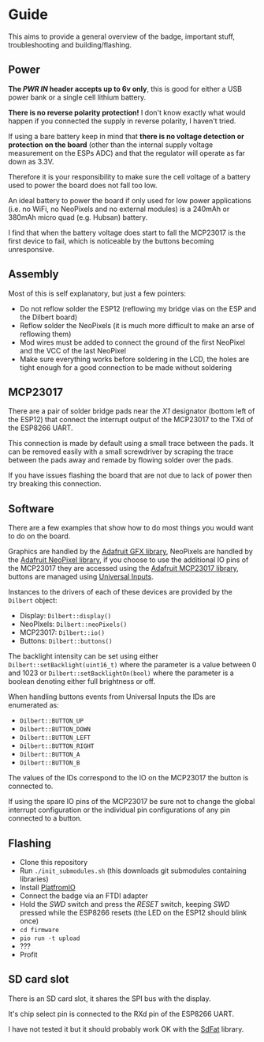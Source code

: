 # Guide

This aims to provide a general overview of the badge, important stuff,
troubleshooting and building/flashing.

## Power

**The *PWR IN* header accepts up to 6v only**, this is good for either a USB
power bank or a single cell lithium battery.

**There is no reverse polarity protection!** I don't know exactly what would
happen if you connected the supply in reverse polarity, I haven't tried.

If using a bare battery keep in mind that **there is no voltage detection or
protection on the board** (other than the internal supply voltage measurement on
the ESPs ADC) and that the regulator will operate as far down as 3.3V.

Therefore it is your responsibility to make sure the cell voltage of a battery
used to power the board does not fall too low.

An ideal battery to power the board if only used for low power applications
(i.e. no WiFi, no NeoPixels and no external modules) is a 240mAh or 380mAh
micro quad (e.g. Hubsan) battery.

I find that when the battery voltage does start to fall the MCP23017 is the
first device to fail, which is noticeable by the buttons becoming unresponsive.

## Assembly

Most of this is self explanatory, but just a few pointers:

- Do not reflow solder the ESP12 (reflowing my bridge vias on the ESP and the
  Dilbert board)
- Reflow solder the NeoPixels (it is much more difficult to make an arse of
  reflowing them)
- Mod wires must be added to connect the ground of the first NeoPixel and the
  VCC of the last NeoPixel
- Make sure everything works before soldering in the LCD, the holes are tight
  enough for a good connection to be made without soldering

## MCP23017

There are a pair of solder bridge pads near the *X1* designator (bottom left of
the ESP12) that connect the interrupt output of the MCP23017 to the TXd of the
ESP8266 UART.

This connection is made by default using a small trace between the pads. It can
be removed easily with a small screwdriver by scraping the trace between the
pads away and remade by flowing solder over the pads.

If you have issues flashing the board that are not due to lack of power then try
breaking this connection.

## Software

There are a few examples that show how to do most things you would want to do on
the board.

Graphics are handled by the [Adafruit GFX
library](https://github.com/adafruit/Adafruit-GFX-Library), NeoPixels are
handled by the [Adafruit NeoPixel
library](https://github.com/adafruit/Adafruit_NeoPixel), if you choose to use
the additional IO pins of the MCP23017 they are accessed using the [Adafruit
MCP23017
library](https://github.com/adafruit/Adafruit-MCP23017-Arduino-Library), buttons
are managed using [Universal
Inputs](https://github.com/DanNixon/ArduinoUniversalInput).

Instances to the drivers of each of these devices are provided by the `Dilbert`
object:

- Display: `Dilbert::display()`
- NeoPIxels: `Dilbert::neoPixels()`
- MCP23017: `Dilbert::io()`
- Buttons: `Dilbert::buttons()`

The backlight intensity can be set using either `Dilbert::setBacklight(uint16_t)`
where the parameter is a value between 0 and 1023 or
`Dilbert::setBacklightOn(bool)` where the parameter is a boolean denoting either
full brightness or off.

When handling buttons events from Universal Inputs the IDs are enumerated as:

- `Dilbert::BUTTON_UP`
- `Dilbert::BUTTON_DOWN`
- `Dilbert::BUTTON_LEFT`
- `Dilbert::BUTTON_RIGHT`
- `Dilbert::BUTTON_A`
- `Dilbert::BUTTON_B`

The values of the IDs correspond to the IO on the MCP23017 the button is
connected to.

If using the spare IO pins of the MCP23017 be sure not to change the global
interrupt configuration or the individual pin configurations of any pin
connected to a button.

## Flashing

- Clone this repository
- Run `./init_submodules.sh` (this downloads git submodules containing
  libraries)
- Install [PlatfromIO](http://platformio.org)
- Connect the badge via an FTDI adapter
- Hold the *SWD* switch and press the *RESET* switch, keeping *SWD* pressed
  while the ESP8266 resets (the LED on the ESP12 should blink once)
- `cd firmware`
- `pio run -t upload`
- ???
- Profit

## SD card slot

There is an SD card slot, it shares the SPI bus with the display.

It's chip select pin is connected to the RXd pin of the ESP8266 UART.

I have not tested it but it should probably work OK with the
[SdFat](https://github.com/greiman/SdFat) library.
